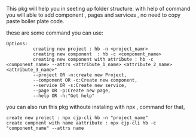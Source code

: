 This pkg will help you in seeting up folder structure. with help of command you will able to add component , pages and services , no need to copy paste boiler plate code.

these are some command you can use:

```
Options:
          creating new project : hb -n <project_namr>
          creating new component  : hb -c <component_name> 
          creating new component with attribute : hb -c <component_name> --attrs <attribute_1_name> <attribute_2_name> <attribute_3_name>"
          --project OR -n:create new Project,      
          --component OR -c:Create new component,
          --service OR -s:Create new service,
          --page OR -p:Create new page,
          --help OR -h:"Get help"
```

you can also run this pkg withoute instaling with npx , command for that,

```
create new project : npx cjp-cli hb -n "project_name"
create compnent with name aattribute : npx cjp-cli hb -c "component_name" --attrs name
```